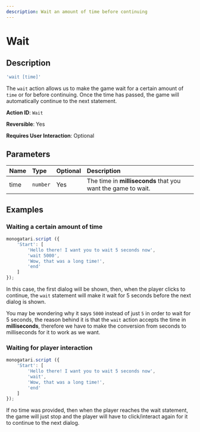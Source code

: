 ```yaml
---
description: Wait an amount of time before continuing
---
```


# Wait

## Description

```javascript
'wait [time]'
```

The `wait` action allows us to make the game wait for a certain amount of `time` or for  before continuing. Once the time has passed, the game will automatically continue to the next statement.

**Action ID**: `Wait`

**Reversible**: Yes

**Requires User Interaction**: Optional

## Parameters

| Name | Type | Optional | Description |
| :--- | :--- | :--- | :--- |
| time | `number` | Yes | The time in **milliseconds** that you want the game to wait. |

## Examples

### Waiting a certain amount of time

```javascript
monogatari.script ({
    'Start': [
        'Hello there! I want you to wait 5 seconds now',
        'wait 5000',
        'Wow, that was a long time!',
        'end'
    ]
});
```

In this case, the first dialog will be shown, then, when the player clicks to continue, the `wait`  statement will make it wait for 5 seconds before the next dialog is shown.

You may be wondering why it says `5000` instead of just `5` in order to wait for 5 seconds, the reason behind it is that the `wait` action accepts the time in **milliseconds**, therefore we have to make the conversion from seconds to milliseconds for it to work as we want.

### Waiting for player interaction

```javascript
monogatari.script ({
    'Start': [
        'Hello there! I want you to wait 5 seconds now',
        'wait',
        'Wow, that was a long time!',
        'end'
    ]
});
```

If no time was provided, then when the player reaches the wait statement, the game will just stop and the player will have to click/interact again for it to continue to the next dialog.

